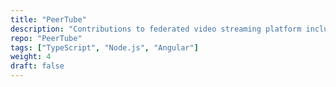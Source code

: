 ```yaml
---
title: "PeerTube"
description: "Contributions to federated video streaming platform include both Angular front-end and Node.js back-end"
repo: "PeerTube"
tags: ["TypeScript", "Node.js", "Angular"]
weight: 4
draft: false
---
```

